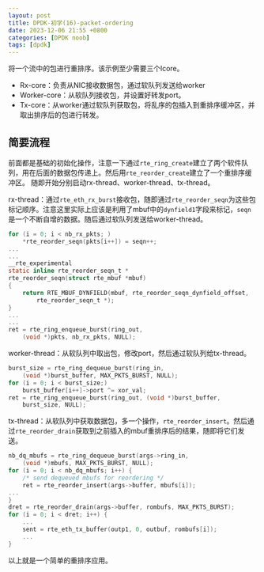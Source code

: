 ```yaml
---
layout: post
title: DPDK-初学(16)-packet-ordering
date: 2023-12-06 21:55 +0800
categories: [DPDK noob]
tags: [dpdk]
---
```


将一个流中的包进行重排序。该示例至少需要三个lcore。

- Rx-core：负责从NIC接收数据包，通过软队列发送给worker
- Worker-core：从软队列接收包，并设置好转发port。
- Tx-core：从worker通过软队列获取包，将乱序的包插入到重排序缓冲区，并取出排序后的包进行转发。

## 简要流程

前面都是基础的初始化操作，注意一下通过`rte_ring_create`建立了两个软件队列，用在后面的数据包传递上。然后用`rte_reorder_create`建立了一个重排序缓冲区。
随即开始分别启动rx-thread、worker-thread、tx-thread。

rx-thread：通过`rte_eth_rx_burst`接收包，随即通过`rte_reorder_seqn`为这些包标记顺序。注意这里实际上应该是利用了mbuf中的`dynfield1`字段来标记，`seqn`是一个不断自增的数据。随后通过软队列发送给worker-thread。

```c
for (i = 0; i < nb_rx_pkts; )
    *rte_reorder_seqn(pkts[i++]) = seqn++;
...
...
__rte_experimental
static inline rte_reorder_seqn_t *
rte_reorder_seqn(struct rte_mbuf *mbuf)
{
    return RTE_MBUF_DYNFIELD(mbuf, rte_reorder_seqn_dynfield_offset,
        rte_reorder_seqn_t *);
}
...
...
ret = rte_ring_enqueue_burst(ring_out,
    (void *)pkts, nb_rx_pkts, NULL);
```

worker-thread：从软队列中取出包，修改port，然后通过软队列给tx-thread。

```c
burst_size = rte_ring_dequeue_burst(ring_in,
    (void *)burst_buffer, MAX_PKTS_BURST, NULL);
for (i = 0; i < burst_size;)
    burst_buffer[i++]->port ^= xor_val;
ret = rte_ring_enqueue_burst(ring_out, (void *)burst_buffer,
    burst_size, NULL);
```

tx-thread：从软队列中获取数据包，多一个操作，`rte_reorder_insert`。然后通过`rte_reorder_drain`获取到之前插入的mbuf重排序后的结果，随即将它们发送。

```c
nb_dq_mbufs = rte_ring_dequeue_burst(args->ring_in,
    (void *)mbufs, MAX_PKTS_BURST, NULL);
for (i = 0; i < nb_dq_mbufs; i++) {
    /* send dequeued mbufs for reordering */
    ret = rte_reorder_insert(args->buffer, mbufs[i]);
...
}
dret = rte_reorder_drain(args->buffer, rombufs, MAX_PKTS_BURST);
for (i = 0; i < dret; i++) {
    ...
    sent = rte_eth_tx_buffer(outp1, 0, outbuf, rombufs[i]);
    ...
}
```

以上就是一个简单的重排序应用。

